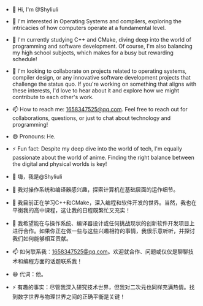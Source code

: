 - 👋 Hi, I'm @Shyliuli
- 👀 I'm interested in Operating Systems and compilers, exploring the intricacies of how computers operate at a fundamental level.
- 🌱 I'm currently studying C++ and CMake, diving deep into the world of programming and software development. Of course, I'm also balancing my high school subjects, which makes for a busy but rewarding schedule!
- 💞️ I'm looking to collaborate on projects related to operating systems, compiler design, or any innovative software development projects that challenge the status quo. If you're working on something that aligns with these interests, I'd love to hear about it and explore how we might contribute to each other's work.
- 📫 How to reach me: 1658347525@qq.com. Feel free to reach out for collaborations, questions, or just to chat about technology and programming!
- 😄 Pronouns: He.
- ⚡ Fun fact: Despite my deep dive into the world of tech, I'm equally passionate about the world of anime. Finding the right balance between the digital and physical worlds is key!

- 👋 嗨，我是@Shyliuli
- 👀 我对操作系统和编译器感兴趣，探索计算机在基础层面的运作细节。
- 🌱 我目前正在学习C++和CMake，深入编程和软件开发的世界。当然，我也在平衡我的高中课程，这让我的日程既繁忙又充实！
- 💞️ 我希望能在与操作系统、编译器设计或任何挑战现状的创新软件开发项目上进行合作。如果你正在做一些与这些兴趣相符的事情，我很乐意听听，并探讨我们如何能够相互贡献。
- 📫 如何联系我：1658347525@qq.com。欢迎就合作、问题或仅仅是聊聊技术和编程方面的话题联系我！
- 😄 代词：他。
- ⚡ 有趣的事实：尽管我深入研究技术世界，但我对二次元也同样充满热情。找到数字世界与物理世界之间的正确平衡是关键！

